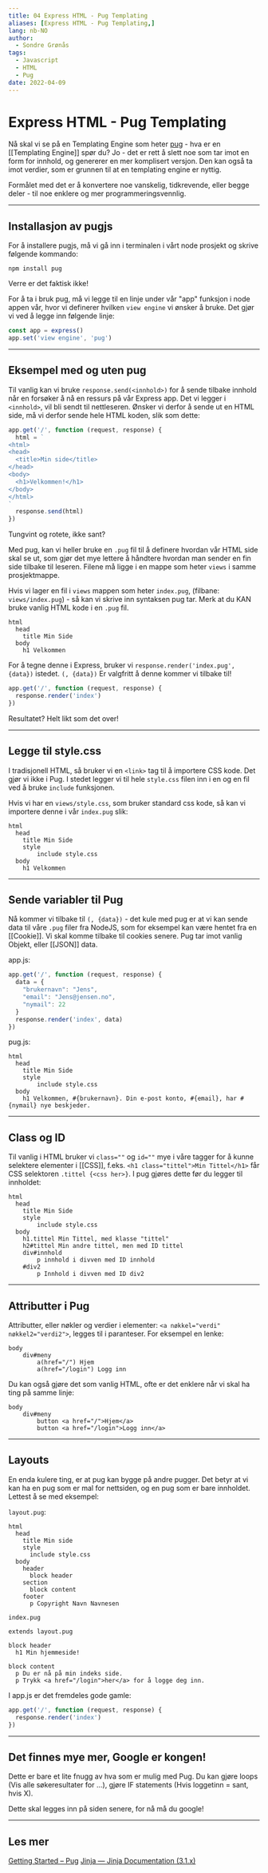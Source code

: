 ```yaml
---
title: 04 Express HTML - Pug Templating
aliases: [Express HTML - Pug Templating,]
lang: nb-NO
author:
  - Sondre Grønås
tags:
  - Javascript
  - HTML
  - Pug
date: 2022-04-09
---
```

# Express HTML - Pug Templating
Nå skal vi se på en Templating Engine som heter [pug](https://pugjs.org/) - hva er en [[Templating Engine]] spør du? Jo - det er rett å slett noe som tar imot en form for innhold, og genererer en mer komplisert versjon. Den kan også ta imot verdier, som er grunnen til at en templating engine er nyttig.

Formålet med det er å konvertere noe vanskelig, tidkrevende, eller begge deler - til noe enklere og mer programmeringsvennlig.

---
## Installasjon av pugjs
For å installere pugjs, må vi gå inn i terminalen i vårt node prosjekt og skrive følgende kommando:
```
npm install pug
```

Verre er det faktisk ikke!

For å ta i bruk pug, må vi legge til en linje under vår "app" funksjon i node appen vår, hvor vi definerer hvilken `view engine` vi ønsker å bruke. Det gjør vi ved å legge inn følgende linje:
```js
const app = express()
app.set('view engine', 'pug')
```

---
## Eksempel med og uten pug
Til vanlig kan vi bruke `response.send(<innhold>)` for å sende tilbake innhold når en forsøker å nå en ressurs på vår Express app. Det vi legger i `<innhold>`, vil bli sendt til nettleseren. Ønsker vi derfor å sende ut en HTML side, må vi derfor sende hele HTML koden, slik som dette:

```js
app.get('/', function (request, response) {
  html = `
<html>
<head>
  <title>Min side</title>
</head>
<body>
  <h1>Velkommen!</h1>
</body>
</html>
`
  response.send(html)
})
```
Tungvint og rotete, ikke sant?

Med pug, kan vi heller bruke en `.pug` fil til å definere hvordan vår HTML side skal se ut, som gjør det mye lettere å håndtere hvordan man sender en fin side tilbake til leseren. Filene må ligge i en mappe som heter `views` i samme prosjektmappe.

Hvis vi lager en fil i `views` mappen som heter `index.pug`, (filbane: `views/index.pug`) - så kan vi skrive inn syntaksen pug tar. Merk at du KAN bruke vanlig HTML kode i en `.pug` fil.

```pug
html
  head
    title Min Side
  body
    h1 Velkommen
```

For å tegne denne i Express, bruker vi `response.render('index.pug', {data})` istedet. `(, {data})` Er valgfritt å denne kommer vi tilbake til!
```js
app.get('/', function (request, response) {
  response.render('index')
})
```

Resultatet? Helt likt som det over!

---
## Legge til style.css
I tradisjonell HTML, så bruker vi en `<link>` tag til å importere CSS kode. Det gjør vi ikke i Pug. I stedet legger vi til hele `style.css` filen inn i en og en fil ved å bruke `include` funksjonen.

Hvis vi har en `views/style.css`, som bruker standard css kode, så kan vi importere denne i vår `index.pug` slik:
```pug
html
  head
    title Min Side
    style
	    include style.css
  body
    h1 Velkommen
```

---
## Sende variabler til Pug
Nå kommer vi tilbake til `(, {data})` - det kule med pug er at vi kan sende data til våre `.pug` filer fra NodeJS, som for eksempel kan være hentet fra en [[Cookie]]. Vi skal komme tilbake til cookies senere. Pug tar imot vanlig Objekt, eller [[JSON]] data.

app.js:
```js
app.get('/', function (request, response) {
  data = {
	"brukernavn": "Jens",
	"email": "Jens@jensen.no",
	"nymail": 22
  }
  response.render('index', data)
})
```

pug.js:
```pug
html
  head
    title Min Side
    style
	    include style.css
  body
    h1 Velkommen, #{brukernavn}. Din e-post konto, #{email}, har #{nymail} nye beskjeder. 
```

---
## Class og ID
Til vanlig i HTML bruker vi `class=""` og `id=""` mye i våre tagger for å kunne selektere elementer i [[CSS]], f.eks. `<h1 class="tittel">Min Tittel</h1>` får CSS selektoren `.tittel {<css her>}`. I pug gjøres dette før du legger til innholdet:
```pug
html
  head
    title Min Side
    style
	    include style.css
  body
    h1.tittel Min Tittel, med klasse "tittel"
    h2#tittel Min andre tittel, men med ID tittel
    div#innhold
	    p innhold i divven med ID innhold
	#div2
		p Innhold i divven med ID div2
```

---
## Attributter i Pug
Attributter, eller nøkler og verdier i elementer: `<a nøkkel="verdi" nøkkel2="verdi2">`, legges til i paranteser. For eksempel en lenke:
```pug
body
	div#meny
		a(href="/") Hjem
		a(href="/login") Logg inn
```

Du kan også gjøre det som vanlig HTML, ofte er det enklere når vi skal ha ting på samme linje:
```pug
body
	div#meny
		button <a href="/">Hjem</a>
		button <a href="/login">Logg inn</a>
```

---
## Layouts
En enda kulere ting, er at pug kan bygge på andre pugger. Det betyr at vi kan ha en pug som er mal for nettsiden, og en pug som er bare innholdet. Lettest å se med eksempel:

`layout.pug`:
```pug
html
  head
    title Min side
    style
      include style.css
  body
    header
      block header
    section
      block content
    footer
      p Copyright Navn Navnesen
```

`index.pug`
```pug
extends layout.pug

block header
  h1 Min hjemmeside!

block content
  p Du er nå på min indeks side.
  p Trykk <a href="/login">her</a> for å logge deg inn.
```

I app.js er det fremdeles gode gamle:
```js
app.get('/', function (request, response) {
  response.render('index')
})
```

---
## Det finnes mye mer, Google er kongen!
Dette er bare et lite fnugg av hva som er mulig med Pug. Du kan gjøre loops (Vis alle søkeresultater for ...), gjøre IF statements (Hvis loggetinn = sant, hvis X).

Dette skal legges inn på siden senere, for nå må du google!

---
## Les mer
[Getting Started – Pug](https://pugjs.org/api/getting-started.html)
[Jinja — Jinja Documentation (3.1.x)](https://jinja.palletsprojects.com/en/3.1.x/)